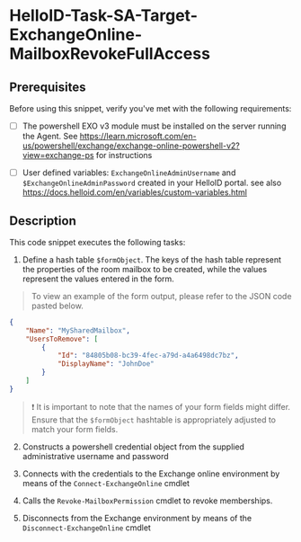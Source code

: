 # HelloID-Task-SA-Target-ExchangeOnline-MailboxRevokeFullAccess

## Prerequisites
Before using this snippet, verify you've met with the following requirements:
- [ ] The powershell EXO v3 module must be installed on the server running the Agent. See
https://learn.microsoft.com/en-us/powershell/exchange/exchange-online-powershell-v2?view=exchange-ps for instructions

- [ ] User defined variables: `ExchangeOnlineAdminUsername` and `$ExchangeOnlineAdminPassword` created in your HelloID portal.
  see also https://docs.helloid.com/en/variables/custom-variables.html

## Description

This code snippet executes the following tasks:

1. Define a hash table `$formObject`. The keys of the hash table represent the properties of the room mailbox to be created, while the values represent the values entered in the form.

> To view an example of the form output, please refer to the JSON code pasted below.

```json
{
    "Name": "MySharedMailbox",
    "UsersToRemove": [
        {
            "Id": "84805b08-bc39-4fec-a79d-a4a6498dc7bz",
            "DisplayName": "JohnDoe"
        }
    ]
}
```

> :exclamation: It is important to note that the names of your form fields might differ. Ensure that the `$formObject` hashtable is appropriately adjusted to match your form fields.

2. Constructs a powershell credential object from the supplied administrative username and password

3. Connects with the credentials to the Exchange online environment by means of the `Connect-ExchangeOnline` cmdlet

4. Calls the `Revoke-MailboxPermission` cmdlet to revoke memberships.

5. Disconnects from the Exchange environment by means of the `Disconnect-ExchangeOnline` cmdlet
